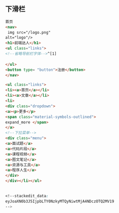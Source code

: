 ## 下滑栏
```html
首页
<nav>
 img src="/logo.png"
alt="logo"/>
<h1>前端达人</h1>
<ul class="links">
<!--省略导航栏字体-->^[1]

</ul>
<button type= "button">注册</button>
</nav>
```
[1]:
![输入图片说明](/imgs/2024-05-24/cRsmbcEbi1ej3big.jpeg)
```html
<ul class="links">
<li><a>首页</a></li>
<li><a>文章</a></li>
<li>
<div class="dropdown">
<a><p>更多</p>
<span class="material-symbols-outlined">
expand_more </span>
</a>
<!--下拉菜单-->
<div class="menu">
<a>面试题</a>
<a>代码片段</a>
<a>课程视频</a>
<a>图文笔记</a>
<a>资源与工具</a>
<a>程序人生</a>
</div>
</div></li></ul>
```

```css

<!--stackedit_data:
eyJoaXN0b3J5IjpbLTY0NzkyMTQyNiwtMjA4NDczOTQ2MV19
-->